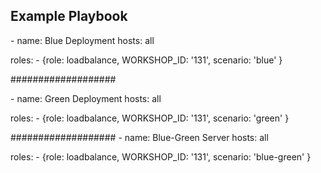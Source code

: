 Example Playbook
----------------

\- name: Blue Deployment
  hosts: all
  
  roles:
    \- {role: loadbalance, WORKSHOP_ID: '131', scenario: 'blue' }

###################

\- name: Green Deployment
  hosts: all
  
  roles:
    \- {role: loadbalance, WORKSHOP_ID: '131', scenario: 'green' }

###################
\- name: Blue-Green Server
  hosts: all
  
  roles:
    \- {role: loadbalance, WORKSHOP_ID: '131', scenario: 'blue-green' }
